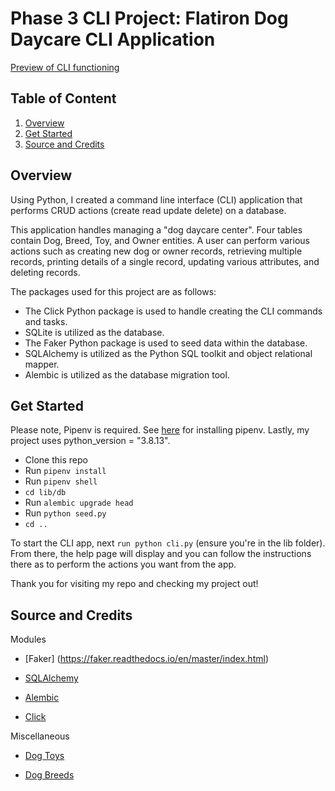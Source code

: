 # Phase 3 CLI Project: Flatiron Dog Daycare CLI Application

[Preview of CLI functioning]()<!-- need a .gif pushed to current github repo-->


## Table of Content

1. [Overview](#overview)
2. [Get Started](#get-started)
3. [Source and Credits](#source-and-credits)


## Overview

Using Python, I created a command line interface (CLI) application that performs CRUD actions (create read update delete) on a database. 

This application handles managing a "dog daycare center". Four tables contain Dog, Breed, Toy, and Owner entities. A user can perform various actions such as creating new dog or owner records, retrieving multiple records, printing details of a single record, updating various attributes, and deleting records. 

The packages used for this project are as follows:
- The Click Python package is used to handle creating the CLI commands and tasks.
- SQLite is utilized as the database.
- The Faker Python package is used to seed data within the database.
- SQLAlchemy is utilized as the Python SQL toolkit and object relational mapper. 
- Alembic is utilized as the database migration tool.


## Get Started

Please note, Pipenv is required. See [here](https://pipenv.pypa.io/en/latest/installation/) for installing pipenv. Lastly, my project uses python_version = "3.8.13".

- Clone this repo
- Run `pipenv install`
- Run `pipenv shell`
- `cd lib/db`
- Run `alembic upgrade head`
- Run `python seed.py`
- `cd ..` 

To start the CLI app, next `run python cli.py` (ensure you're in the lib folder). From there, the help page will display and you can follow the instructions there as to perform the actions you want from the app.

Thank you for visiting my repo and checking my project out!


## Source and Credits

Modules
- [Faker] (https://faker.readthedocs.io/en/master/index.html)

- [SQLAlchemy](https://www.sqlalchemy.org/)

- [Alembic](https://alembic.sqlalchemy.org/en/latest/)

- [Click](https://click.palletsprojects.com/en/8.1.x/)

Miscellaneous
- [Dog Toys](https://www.thesprucepets.com/best-dog-toys-4151137)

- [Dog Breeds](https://github.com/dariusk/corpora/blob/master/data/animals/dogs.json)

